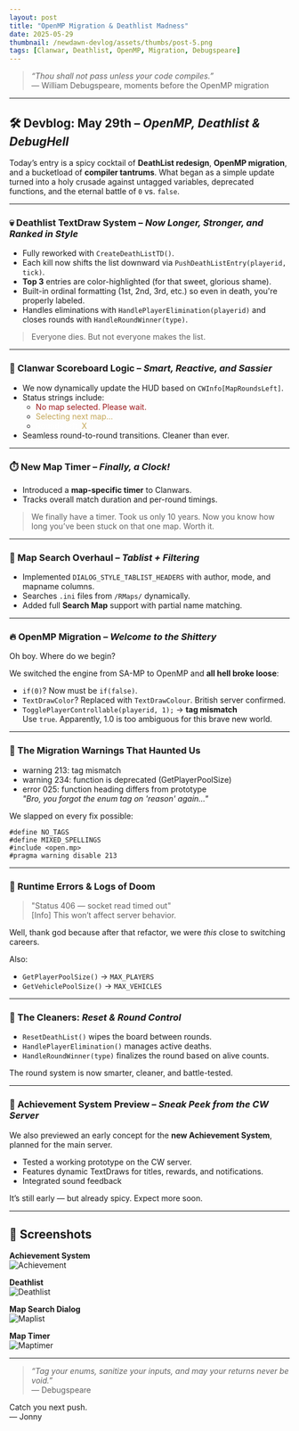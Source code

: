 ```yaml
---
layout: post
title: "OpenMP Migration & Deathlist Madness"
date: 2025-05-29
thumbnail: /newdawn-devlog/assets/thumbs/post-5.png
tags: [Clanwar, Deathlist, OpenMP, Migration, Debugspeare]
---
```


> *“Thou shall not pass unless your code compiles.”*  
> — William Debugspeare, moments before the OpenMP migration

---

## 🛠️ Devblog: May 29th – *OpenMP, Deathlist & DebugHell*

Today’s entry is a spicy cocktail of **DeathList redesign**, **OpenMP migration**, and a bucketload of **compiler tantrums**. What began as a simple update turned into a holy crusade against untagged variables, deprecated functions, and the eternal battle of `0` vs. `false`.

---

### 💀 Deathlist TextDraw System – *Now Longer, Stronger, and Ranked in Style*

- Fully reworked with `CreateDeathListTD()`.
- Each kill now shifts the list downward via `PushDeathListEntry(playerid, tick)`.
- **Top 3** entries are color-highlighted (for that sweet, glorious shame).
- Built-in ordinal formatting (1st, 2nd, 3rd, etc.) so even in death, you're properly labeled.
- Handles eliminations with `HandlePlayerElimination(playerid)` and closes rounds with `HandleRoundWinner(type)`.

> Everyone dies. But not everyone makes the list.

---

### 🧠 Clanwar Scoreboard Logic – *Smart, Reactive, and Sassier*

- We now dynamically update the HUD based on `CWInfo[MapRoundsLeft]`.
- Status strings include:
  - <span style="color:#9C1619;">No map selected. Please wait.</span>
  - <span style="color:#C4A656;">Selecting next map...</span>
  - <span style="color:#FFFFFF;">Rounds left: <span style="color:#C4A656;">X</span></span>
- Seamless round-to-round transitions. Cleaner than ever.

---

### ⏱️ New Map Timer – *Finally, a Clock!*

- Introduced a **map-specific timer** to Clanwars.
- Tracks overall match duration and per-round timings.

> We finally have a timer. Took us only 10 years. Now you know how long you’ve been stuck on that one map. Worth it.

---

### 🔁 Map Search Overhaul – *Tablist + Filtering*

- Implemented `DIALOG_STYLE_TABLIST_HEADERS` with author, mode, and mapname columns.
- Searches `.ini` files from `/RMaps/` dynamically.
- Added full **Search Map** support with partial name matching.

---

### 🔥 OpenMP Migration – *Welcome to the Shittery*

Oh boy. Where do we begin?

We switched the engine from SA-MP to OpenMP and **all hell broke loose**:

- `if(0)`? Now must be `if(false)`.
- `TextDrawColor`? Replaced with `TextDrawColour`. British server confirmed.
- `TogglePlayerControllable(playerid, 1);` → **tag mismatch**  
  Use `true`. Apparently, 1.0 is too ambiguous for this brave new world.

---

### 🤕 The Migration Warnings That Haunted Us

- warning 213: tag mismatch  
- warning 234: function is deprecated (GetPlayerPoolSize)  
- error 025: function heading differs from prototype  
  *"Bro, you forgot the enum tag on 'reason' again..."*

We slapped on every fix possible:

```pawn
#define NO_TAGS  
#define MIXED_SPELLINGS  
#include <open.mp>  
#pragma warning disable 213  
```

---

### 🧪 Runtime Errors & Logs of Doom

> "Status 406 — socket read timed out"  
> [Info] This won’t affect server behavior.

Well, thank god because after that refactor, we were *this* close to switching careers.

Also:

- `GetPlayerPoolSize()` → `MAX_PLAYERS`
- `GetVehiclePoolSize()` → `MAX_VEHICLES`

---

### 🧼 The Cleaners: *Reset & Round Control*

- `ResetDeathList()` wipes the board between rounds.
- `HandlePlayerElimination()` manages active deaths.
- `HandleRoundWinner(type)` finalizes the round based on alive counts.

The round system is now smarter, cleaner, and battle-tested.

---

### 🌟 Achievement System Preview – *Sneak Peek from the CW Server*

We also previewed an early concept for the **new Achievement System**, planned for the main server.

- Tested a working prototype on the CW server.
- Features dynamic TextDraws for titles, rewards, and notifications.
- Integrated sound feedback

It’s still early — but already spicy. Expect more soon.

---

## 📸 Screenshots

**Achievement System**  
![Achievement](https://ftw-shokz.github.io/newdawn-devlog/assets/achievement.png)

**Deathlist**  
![Deathlist](https://ftw-shokz.github.io/newdawn-devlog/assets/deathlist.png)

**Map Search Dialog**  
![Maplist](https://ftw-shokz.github.io/newdawn-devlog/assets/maplist.png)

**Map Timer**  
![Maptimer](https://ftw-shokz.github.io/newdawn-devlog/assets/maptimer.png)

---

> *“Tag your enums, sanitize your inputs, and may your returns never be void.”*  
> — Debugspeare

Catch you next push.  
— Jonny
